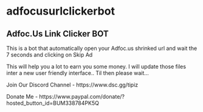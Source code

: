 # adfocusurlclickerbot

<h2> Adfoc.Us Link Clicker BOT </h2>

<p>This is a bot that automatically open your Adfoc.us shrinked url and wait the 7 seconds and clicking on Skip Ad </p>
<p>This will help you a lot to earn you some money. I will update those files inter a new user friendly interface.. Til then please wait...<p>
  
<p>Join Our Discord Channel - https://www.dsc.gg/tipiz </p>
<p>Donate Me - https://www.paypal.com/donate/?hosted_button_id=BUM338784PK5Q </p>
